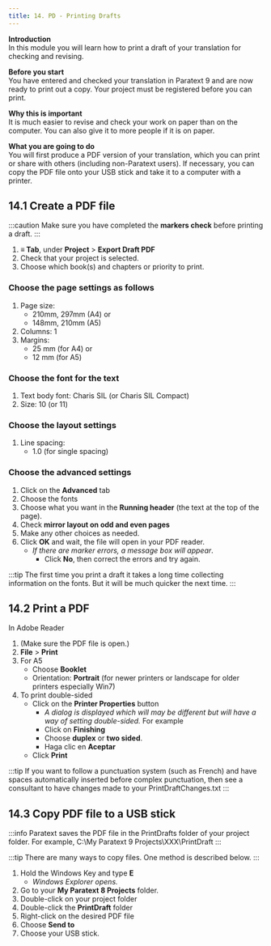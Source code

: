 ```yaml
---
title: 14. PD - Printing Drafts
---
```


**Introduction**  
In this module you will learn how to print a draft of your translation for checking and revising.

**Before you start**  
You have entered and checked your translation in Paratext 9 and are now ready to print out a copy. Your project must be registered before you can print.

**Why this is important**  
It is much easier to revise and check your work on paper than on the computer. You can also give it to more people if it is on paper.

**What you are going to do**  
You will first produce a PDF version of your translation, which you can print or share with others (including non-Paratext users). If necessary, you can copy the PDF file onto your USB stick and take it to a computer with a printer.


## 14.1 Create a PDF file
:::caution
Make sure you have completed the **markers check** before printing a draft.
:::

1.  **≡ Tab**, under **Project** \> **Export Draft PDF**
1.  Check that your project is selected.
1.  Choose which book(s) and chapters or priority to print.

### Choose the page settings as follows
1.  Page size:
    -  210mm, 297mm (A4) or
    -  148mm, 210mm (A5)
2.  Columns: 1
3.  Margins:
    -  25 mm (for A4) or
    -  12 mm (for A5)

### Choose the font for the text
1.  Text body font: Charis SIL (or Charis SIL Compact)
2.  Size: 10 (or 11)

### Choose the layout settings
1. Line spacing:
     -  1.0 (for single spacing)

### Choose the advanced settings
1.  Click on the **Advanced** tab
9.  Choose the fonts
10. Choose what you want in the **Running header** (the text at the top of the page).
11. Check **mirror layout on odd and even pages**
12. Make any other choices as needed.
13. Click **OK** and wait, the file will open in your PDF reader.
    -  *If there are marker errors, a message box will appear*.
        -  Click **No**, then correct the errors and try again.

:::tip
The first time you print a draft it takes a long time collecting information on the fonts. But it will be much quicker the next time.
:::
## 14.2 Print a PDF
In Adobe Reader

1.  (Make sure the PDF file is open.)
1.  **File** \> **Print**
1.  For A5
    -  Choose **Booklet**
    -  Orientation: **Portrait** (for newer printers or landscape for older printers especially Win7)
1.  To print double-sided
    - Click on the **Printer Properties** button
      - *A dialog is displayed which will may be different but will have a way of setting double-sided.* For example
      - Click on **Finishing**
      - Choose **duplex** or **two sided**.
      - Haga clic en **Aceptar**
     - Click **Print**

:::tip
If you want to follow a punctuation system (such as French) and have spaces automatically inserted before complex punctuation, then see a consultant to have changes made to your PrintDraftChanges.txt
:::

## 14.3 Copy PDF file to a USB stick
:::info
Paratext saves the PDF file in the PrintDrafts folder of your project folder. For example, C:\\My Paratext 9 Projects\\XXX\\PrintDraft
:::

:::tip
There are many ways to copy files. One method is described below.
:::
1.  Hold the Windows Key and type **E**
    -  *Windows Explorer opens.*
1.  Go to your **My Paratext 8 Projects** folder.
1.  Double-click on your project folder
1.  Double-click the **PrintDraft** folder
1.  Right-click on the desired PDF file
1.  Choose **Send to**
1.  Choose your USB stick.
